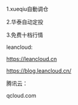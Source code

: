 1.xueqiu自動调仓

2.华泰自动定投

3.免费十档行情

leancloud:

https://leancloud.cn

https://blog.leancloud.cn/

腾讯云：

qcloud.com

